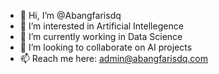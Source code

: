 - 👋 Hi, I’m @Abangfarisdq
- 👀 I’m interested in Artificial Intellegence
- 🌱 I’m currently working in Data Science
- 💞️ I’m looking to collaborate on AI projects
- 📫 Reach me here: admin@abangfarisdq.com

<!---
Abangfarisdq/Abangfarisdq is a ✨ special ✨ repository because its `README.md` (this file) appears on your GitHub profile.
You can click the Preview link to take a look at your changes.
--->
